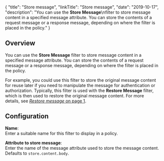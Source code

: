 {
"title": "Store message",
"linkTitle": "Store message",
"date": "2019-10-17",
"description": "You can use the **Store Message**\\nfilter to store message content in a specified message attribute. You can store the contents of a request message or a response message, depending on where the filter is placed in the policy."
}
﻿
<div id="p_conversion_store_message_overview">

Overview
--------

You can use the **Store Message**
filter to store message content in a specified message attribute. You can store the contents of a request message or a response message, depending on where the filter is placed in the policy.

For example, you could use this filter to store the original message content for reuse later if you need to manipulate the message for authentication or authorization. Typically, this filter is used with the **Restore Message**
filter, which is then used to restore the original message content. For more details, see [*Restore message* on page 1](conversion_restore_message.htm).

</div>

<div id="p_conversion_store_message_conf">

Configuration
-------------

**Name**:\
Enter a suitable name for this filter to display in a policy.

**Attribute to store message**:\
Enter the name of the message attribute used to store the message content. Defaults to `store.content.body`.

</div>
